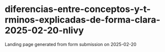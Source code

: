 # diferencias-entre-conceptos-y-t-rminos-explicadas-de-forma-clara-2025-02-20-nlivy
Landing page generated from form submission on 2025-02-20
